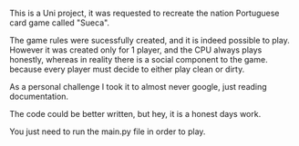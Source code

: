 This is a Uni project, it was requested to recreate the nation Portuguese card game called "Sueca".

The game rules were sucessfully created, and it is indeed possible to play. However it was created only for 1 player, and the CPU always plays honestly, whereas in reality there is a social component to the game.
because every player must decide to either play clean or dirty.

As a personal challenge I took it to almost never google, just reading documentation.

The code could be better written, but hey, it is a honest days work.

You just need to run the main.py file in order to play.
